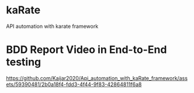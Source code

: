 # kaRate
 API automation with karate framework

# BDD Report Video in End-to-End testing

https://github.com/Kaijar2020/Api_automation_with_kaRate_framework/assets/59390481/2b0a18f4-fdd3-4f44-9f83-42864811f6a8

